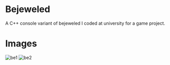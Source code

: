 Bejeweled
=========
A C++ console variant of bejeweled I coded at university for a game project.

Images
======
![be1](https://cloud.githubusercontent.com/assets/1860848/13276515/33c7d33c-db14-11e5-949c-54260f67cbba.png)
![be2](https://cloud.githubusercontent.com/assets/1860848/13276516/33ef10c8-db14-11e5-82b1-5d1396a53a4c.png)
